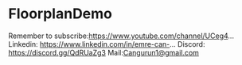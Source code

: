 # FloorplanDemo

Remember to subscribe:https://www.youtube.com/channel/UCeg4...
Linkedin: https://www.linkedin.com/in/emre-can-...
Discord: https://discord.gg/QdRUaZg3
Mail:Cangurun1@gmail.com
